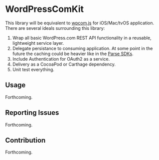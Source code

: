 # WordPressComKit

This library will be equivalent to [wpcom.js](https://github.com/Automattic/wpcom.js) for iOS/Mac/tvOS application. There are several ideals surrounding this library:

1. Wrap all basic WordPress.com REST API functionality in a reusable, lightweight service layer.
1. Delegate persistance to consuming application. At some point in the future the caching could be heavier like in the [Parse SDKs](https://github.com/ParsePlatform/Parse-SDK-iOS-OSX).
1. Include Authentication for OAuth2 as a service.
1. Delivery as a CocoaPod or Carthage dependency.
1. Unit test everything.

## Usage

Forthcoming.

## Reporting Issues

Forthcoming.

## Contribution

Forthcoming.

